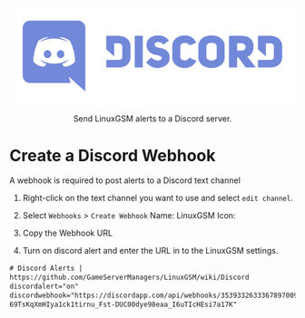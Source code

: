 <a href="https://discordapp.com"><p align="center"><img src="images/discord/discord_logo.png" alt="Discord logo" /></a>

<p align="center">Send LinuxGSM alerts to a Discord server.</p>

# Create a Discord Webhook
A webhook is required to post alerts to a Discord text channel

1. Right-click on the text channel you want to use and select `edit channel`.

2. Select `Webhooks` > `Create Webhook`
Name: LinuxGSM
Icon:

3. Copy the Webhook URL

4. Turn on discord alert and enter the URL in to the LinuxGSM settings.
```
# Discord Alerts | https://github.com/GameServerManagers/LinuxGSM/wiki/Discord
discordalert="on"
discordwebhook="https://discordapp.com/api/webhooks/3539332633367897009/5t_K4GkuBaR2-69TsKqXmHIya1ck1tirnu_Fst-DUC00dye98eaa_I6uTIcHEsi7a17K"
```